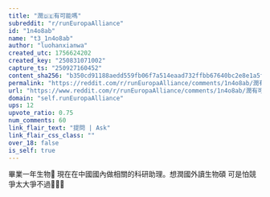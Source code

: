 ```yaml
---
title: "潤🇩🇪有可能嗎"
subreddit: "r/runEuropaAlliance"
id: "1n4o8ab"
name: "t3_1n4o8ab"
author: "luohanxianwa"
created_utc: 1756624202
created_key: "250831071002"
capture_ts: "250927160452"
content_sha256: "b350cd91188aedd559fb06f7a514eaad732ffbb67640bc2e8e1a5fddc2fb028f"
permalink: "https://reddit.com/r/runEuropaAlliance/comments/1n4o8ab/潤有可能嗎/"
url: "https://www.reddit.com/r/runEuropaAlliance/comments/1n4o8ab/潤有可能嗎/"
domain: "self.runEuropaAlliance"
ups: 12
upvote_ratio: 0.75
num_comments: 60
link_flair_text: "提問 | Ask"
link_flair_css_class: ""
over_18: false
is_self: true
---
```


畢業一年生物🐶 現在在中國國內做相關的科研助理。想潤國外讀生物碩
可是怕競爭太大爭不過🥲🥲🥲
